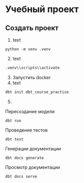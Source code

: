 # Учебный проект

## Создать проект
1. text
```
python -m venv .venv 
```
2. text
```bash
.venv\\scripts\\activate 
```
3. Запустить docker
4. text
```bash
dbt init dbt_course_practice
```
5. 
Пересоздание модели
```
dbt run
```

Проведение тестов
```
dbt test
```

Генерации документации
```
dbt docs generate
```
Просмотр документации
```
dbt docs serve
```
